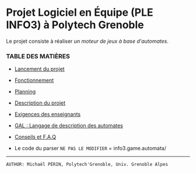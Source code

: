 # Projet Logiciel en Équipe (PLE INFO3) à Polytech Grenoble

Le projet consiste à réaliser *un moteur de jeux à base d'automates*.

### TABLE DES MATIÈRES

- [Lancement du projet](LANCEMENT.md)

- [Fonctionnement](FONCTIONNEMENT.md)

- [Planning](PLANNING.md)

- [Description du projet](PROJET.org)

- [Exigences des enseignants](EXIGENCES.org)

- [GAL : Langage de description des automates](gal/)

- [Conseils et F.A.Q](faq/)

- Le code du parser `NE PAS LE MODIFIER` = info3.game.automata/

---
    AUTHOR: Michaël PÉRIN, Polytech'Grenoble, Univ. Grenoble Alpes 

